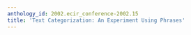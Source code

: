 ```yaml
---
anthology_id: 2002.ecir_conference-2002.15
title: 'Text Categorization: An Experiment Using Phrases'
---
```


